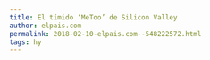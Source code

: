 ```yaml
---
title: El tímido ‘MeToo’ de Silicon Valley
author: elpais.com
permalink: 2018-02-10-elpais.com--548222572.html
tags: hy
---
```


